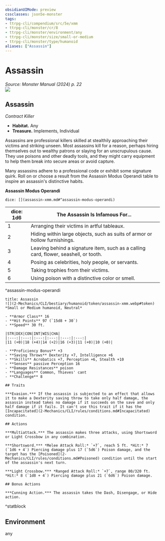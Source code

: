```yaml
---
obsidianUIMode: preview
cssclasses: json5e-monster
tags:
- ttrpg-cli/compendium/src/5e/xmm
- ttrpg-cli/monster/cr/8
- ttrpg-cli/monster/environment/any
- ttrpg-cli/monster/size/small-or-medium
- ttrpg-cli/monster/type/humanoid
aliases: ["Assassin"]
---
```

# Assassin
*Source: Monster Manual (2024) p. 22*  
![](2-Mechanics/CLI/bestiary/humanoid/img/assassin.webp#right)

## Assassin

*Contract Killer*

- **Habitat.** Any  
- **Treasure.** Implements, Individual  

Assassins are professional killers skilled at stealthily approaching their victims and striking unseen. Most assassins kill for a reason, perhaps hiring themselves out to wealthy patrons or slaying for an unscrupulous cause. They use poisons and other deadly tools, and they might carry equipment to help them break into secure areas or avoid capture.

Many assassins adhere to a professional code or exhibit some signature quirk. Roll on or choose a result from the Assassin Modus Operandi table to inspire an assassin's distinctive habits.

**Assassin Modus Operandi**

`dice: [](assassin-xmm.md#^assassin-modus-operandi)`

| dice: 1d6 | The Assassin Is Infamous For... |
|-----------|---------------------------------|
| 1 | Arranging their victims in artful tableaux. |
| 2 | Hiding within large objects, such as suits of armor or hollow furnishings. |
| 3 | Leaving behind a signature item, such as a calling card, flower, seashell, or tooth. |
| 4 | Posing as celebrities, holy people, or servants. |
| 5 | Taking trophies from their victims. |
| 6 | Using poison with a distinctive color or smell. |
^assassin-modus-operandi

```ad-statblock
title: Assassin
![](2-Mechanics/CLI/bestiary/humanoid/token/assassin-xmm.webp#token)
*Small or Medium humanoid, Neutral*

- **Armor Class** 16 
- **Hit Points** 97 (`15d8 + 30`) 
- **Speed** 30 ft.

|STR|DEX|CON|INT|WIS|CHA|
|:---:|:---:|:---:|:---:|:---:|:---:|
|11 (+0)|18 (+4)|14 (+2)|16 (+3)|11 (+0)|10 (+0)|

- **Proficiency Bonus** +3
- **Saving Throws** Dexterity +7, Intelligence +6
- **Skills** Acrobatics +7, Perception +6, Stealth +10
- **Senses** passive Perception 16
- **Damage Resistances** poison
- **Languages** Common, Thieves' cant
- **Challenge** 8

## Traits

***Evasion.*** If the assassin is subjected to an effect that allows it to make a Dexterity saving throw to take only half damage, the assassin instead takes no damage if it succeeds on the save and only half damage if it fails. It can't use this trait if it has the [Incapacitated](2-Mechanics/CLI/rules/conditions.md#Incapacitated) condition.

## Actions

***Multiattack.*** The assassin makes three attacks, using Shortsword or Light Crossbow in any combination.

***Shortsword.*** *Melee Attack Roll:* `+7`, reach 5 ft. *Hit:* 7 (`1d6 + 4`) Piercing damage plus 17 (`5d6`) Poison damage, and the target has the [Poisoned](2-Mechanics/CLI/rules/conditions.md#Poisoned) condition until the start of the assassin's next turn.

***Light Crossbow.*** *Ranged Attack Roll:* `+7`, range 80/320 ft. *Hit:* 8 (`1d8 + 4`) Piercing damage plus 21 (`6d6`) Poison damage.

## Bonus Actions

***Cunning Action.*** The assassin takes the Dash, Disengage, or Hide action.
```
^statblock

## Environment

any